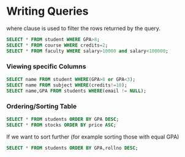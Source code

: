 # Writing Queries

where clause is used to filter the rows returned by the query.

```sql
SELECT * FROM student WHERE GPA>8; 
SELECT * FROM course WHERE credits=2;
SELECT * FROM faculty WHERE salary>10000 and salary<100000; 
```

### Viewing specific Columns

```sql
SELECT name FROM student WHERE(GPA>8 or GPA<3);
SELECT name FROM subject WHERE(credits!=10);
SELECT name,GPA FROM students WHERE(email != NULL);
```

### Ordering/Sorting Table

```sql
SELECT * FROM students ORDER BY GPA DESC;
SELECT * FROM stocks ORDER BY price ASC;
```

If we want to sort further (for example sorting those with equal GPA)

```sql
SELECT * FROM students ORDER BY GPA,rollno DESC;
```